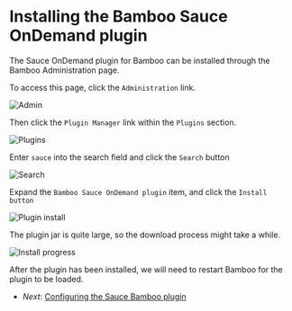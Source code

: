Installing the Bamboo Sauce OnDemand plugin
=============

The Sauce OnDemand plugin for Bamboo can be installed through the Bamboo Administration page.

To access this page, click the `Administration` link.

![Admin](##admin.png##)

Then click the `Plugin Manager` link within the `Plugins` section.

![Plugins](##plugins.png##)

Enter `sauce` into the search field and click the `Search` button

![Search](##sauce-search.png##)

Expand the `Bamboo Sauce OnDemand plugin` item, and click the `Install button`

![Plugin install](##plugin-install.png##)

The plugin jar is quite large, so the download process might take a while.

![Install progress](##install-progress.png##)

After the plugin has been installed, we will need to restart Bamboo for the plugin to be loaded.

* _Next_: [Configuring the Sauce Bamboo plugin](##03-Configuration.md##)